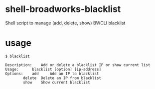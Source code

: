 # shell-broadworks-blacklist
Shell script to manage (add, delete, show) BWCLI blacklist

# usage
```
$ blacklist

Description:	Add or delete a blacklist IP or show current list
Usage:		blacklist [option] [ip-address]
Options:	add 	Add an IP to blacklist
		delete 	Delete an IP from blacklist
		show 	Show current blacklist
```
